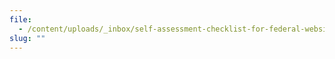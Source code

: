```yaml
---
file:
  - /content/uploads/_inbox/self-assessment-checklist-for-federal-websites-april-2024.xlsx
slug: ""
---
```


